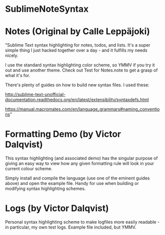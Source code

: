 # SublimeNoteSyntax

# Notes (Original by Calle Leppäjoki)
"Sublime Text syntax highlighting for notes, todos, and lists. It's a super simple thing I just hacked together over a day - and it fulfills my needs nicely.

I use the standard syntax highlighting color scheme, so YMMV if you try it out and use another theme.
Check out Test for Notes.note to get a grasp of what it's for.

There's plenty of guides on how to build new syntax files.
I used these:

http://sublime-text-unofficial-documentation.readthedocs.org/en/latest/extensibility/syntaxdefs.html

https://manual.macromates.com/en/language_grammars#naming_conventions"

# Formatting Demo (by Victor Dalqvist)
This syntax highlighting (and associated demo) has the singular purpose of giving an easy way to view how any given formatting rule will look in your current colour scheme.

Simply install and compile the language (use one of the eminent guides above) and open the example file. Handy for use when building or modifying syntax highlighting schemes.

# Logs (by Victor Dalqvist)
Personal syntax highlighting scheme to make logfiles more easily readable - in particular, my own test logs. Example file included, but YMMV.
